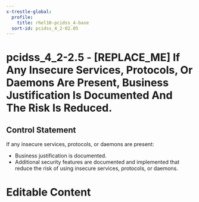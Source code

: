 ```yaml
---
x-trestle-global:
  profile:
    title: rhel10-pcidss_4-base
  sort-id: pcidss_4_2-02.05
---
```


# pcidss_4_2-2.5 - \[REPLACE_ME\] If Any Insecure Services, Protocols, Or Daemons Are Present, Business Justification Is Documented And The Risk Is Reduced.

## Control Statement

If any insecure services, protocols, or daemons are present:
- Business justification is documented.
- Additional security features are documented and implemented that reduce the risk of
using insecure services, protocols, or daemons.

# Editable Content

<!-- Make additions and edits below -->
<!-- The above represents the contents of the control as received by the profile, prior to additions. -->
<!-- If the profile makes additions to the control, they will appear below. -->
<!-- The above markdown may not be edited but you may edit the content below, and/or introduce new additions to be made by the profile. -->
<!-- If there is a yaml header at the top, parameter values may be edited. Use --set-parameters to incorporate the changes during assembly. -->
<!-- The content here will then replace what is in the profile for this control, after running profile-assemble. -->
<!-- The current profile has no added parts for this control, but you may add new ones here. -->
<!-- Each addition must have a heading either of the form ## Control my_addition_name -->
<!-- or ## Part a. (where the a. refers to one of the control statement labels.) -->
<!-- "## Control" parts are new parts added after the statement part. -->
<!-- "## Part" parts are new parts added into the top-level statement part with that label. -->
<!-- Subparts may be added with nested hash levels of the form ### My Subpart Name -->
<!-- underneath the parent ## Control or ## Part being added -->
<!-- See https://oscal-compass.github.io/compliance-trestle/tutorials/ssp_profile_catalog_authoring/ssp_profile_catalog_authoring for guidance. -->
